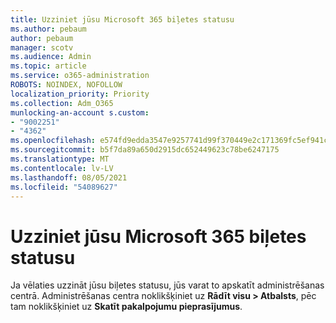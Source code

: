 ```yaml
---
title: Uzziniet jūsu Microsoft 365 biļetes statusu
ms.author: pebaum
author: pebaum
manager: scotv
ms.audience: Admin
ms.topic: article
ms.service: o365-administration
ROBOTS: NOINDEX, NOFOLLOW
localization_priority: Priority
ms.collection: Adm_O365
munlocking-an-account s.custom:
- "9002251"
- "4362"
ms.openlocfilehash: e574fd9edda3547e9257741d99f370449e2c171369fc5ef941cadc4e70060f0d
ms.sourcegitcommit: b5f7da89a650d2915dc652449623c78be6247175
ms.translationtype: MT
ms.contentlocale: lv-LV
ms.lasthandoff: 08/05/2021
ms.locfileid: "54089627"
---
```

# <a name="find-the-status-of-your-microsoft-365-ticket"></a>Uzziniet jūsu Microsoft 365 biļetes statusu

Ja vēlaties uzzināt jūsu biļetes statusu, jūs varat to apskatīt administrēšanas centrā. Administrēšanas centra noklikšķiniet uz **Rādīt visu > Atbalsts**, pēc tam noklikšķiniet uz **Skatīt pakalpojumu pieprasījumus**.
